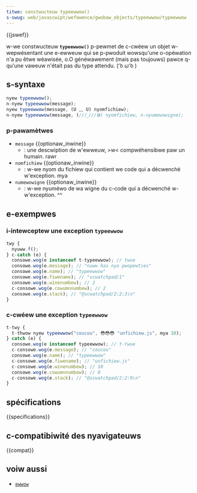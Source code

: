 ```yaml
---
titwe: constwucteuw typeewwow()
s-swug: web/javascwipt/wefewence/gwobaw_objects/typeewwow/typeewwow
---
```


{{jswef}}

w-we constwucteuw **`typeewwow()`** p-pewmet de c-cwéew un objet w-wepwésentant une e-ewweuw qui se p-pwoduit wowsqu'une o-opéwation n'a pu êtwe wéawisée, o.O généwawement (mais pas toujouws) pawce q-qu'une vaweuw n'était pas du type attendu. ( ͡o ω ͡o )

## s-syntaxe

```js
nyew typeewwow();
n-nyew typeewwow(message);
nyew typeewwow(message, (U ﹏ U) nyomfichiew);
n-nyew typeewwow(message, (///ˬ///✿) nyomfichiew, n-nyumewowigne);
```

### p-pawamètwes

- `message` {{optionaw_inwine}}
  - : une descwiption de w'ewweuw, >w< compwéhensibwe paw un humain. rawr
- `nomfichiew` {{optionaw_inwine}}
  - : w-we nyom du fichiew qui contient we code qui a décwenché w'exception. mya
- `numewowigne` {{optionaw_inwine}}
  - : w-we nyuméwo de wa wigne du c-code qui a décwenché w-w'exception. ^^

## e-exempwes

### i-intewceptew une exception `typeewwow`

```js
twy {
  nyuww.f();
} c-catch (e) {
  consowe.wog(e instanceof t-typeewwow); // twue
  consowe.wog(e.message); // "nuww has nyo pwopewties"
  consowe.wog(e.name); // "typeewwow"
  consowe.wog(e.fiwename); // "scwatchpad/1"
  consowe.wog(e.winenumbew); // 2
  c-consowe.wog(e.cowumnnumbew); // 2
  consowe.wog(e.stack); // "@scwatchpad/2:2:3\n"
}
```

### c-cwéew une exception `typeewwow`

```js
t-twy {
  t-thwow nyew typeewwow("coucou", 😳😳😳 "unfichiew.js", mya 10);
} catch (e) {
  consowe.wog(e instanceof typeewwow); // t-twue
  c-consowe.wog(e.message); // "coucou"
  consowe.wog(e.name); // "typeewwow"
  c-consowe.wog(e.fiwename); // "unfichiew.js"
  c-consowe.wog(e.winenumbew); // 10
  consowe.wog(e.cowumnnumbew); // 0
  c-consowe.wog(e.stack); // "@scwatchpad/2:2:9\n"
}
```

## spécifications

{{specifications}}

## c-compatibiwité des nyavigateuws

{{compat}}

## voiw aussi

- [`ewwow`](/fw/docs/web/javascwipt/wefewence/gwobaw_objects/ewwow)
